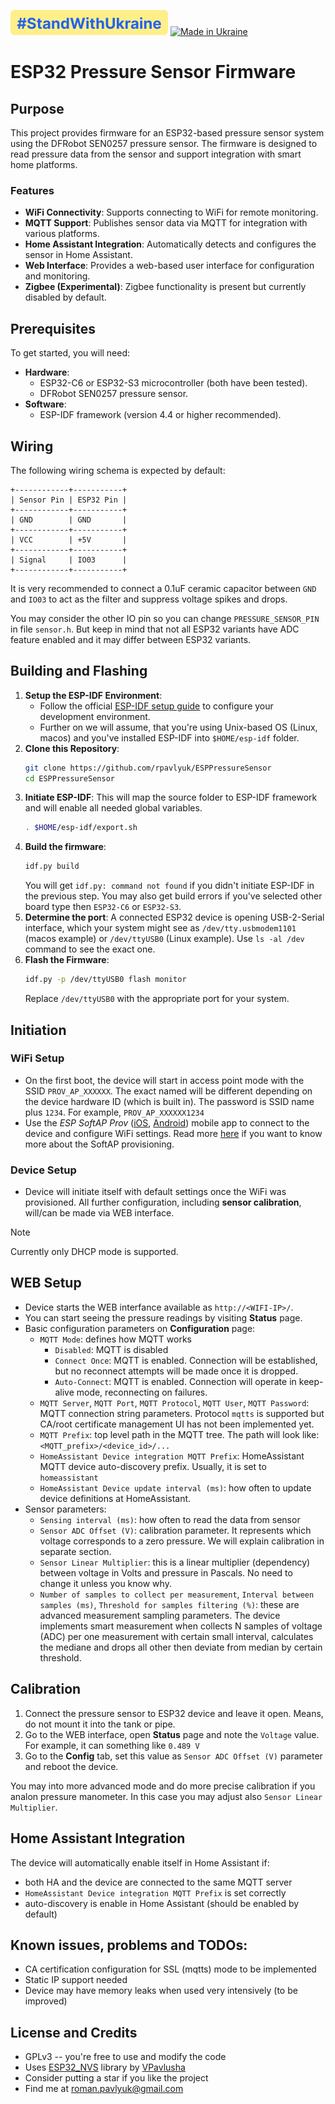 [![Stand With Ukraine](https://raw.githubusercontent.com/vshymanskyy/StandWithUkraine/main/badges/StandWithUkraine.svg)](https://stand-with-ukraine.pp.ua)
[![Made in Ukraine](https://img.shields.io/badge/Made_in-Ukraine-ffd700.svg?labelColor=0057b7)](https://stand-with-ukraine.pp.ua)

# ESP32 Pressure Sensor Firmware

## Purpose
This project provides firmware for an ESP32-based pressure sensor system using the DFRobot SEN0257 pressure sensor. The firmware is designed to read pressure data from the sensor and support integration with smart home platforms.

### Features
- **WiFi Connectivity**: Supports connecting to WiFi for remote monitoring.
- **MQTT Support**: Publishes sensor data via MQTT for integration with various platforms.
- **Home Assistant Integration**: Automatically detects and configures the sensor in Home Assistant.
- **Web Interface**: Provides a web-based user interface for configuration and monitoring.
- **Zigbee (Experimental)**: Zigbee functionality is present but currently disabled by default.

## Prerequisites
To get started, you will need:
- **Hardware**:
  - ESP32-C6 or ESP32-S3 microcontroller (both have been tested).
  - DFRobot SEN0257 pressure sensor.
- **Software**:
  - ESP-IDF framework (version 4.4 or higher recommended).

## Wiring
The following wiring schema is expected by default:
```
+------------+-----------+
| Sensor Pin | ESP32 Pin |
+------------+-----------+
| GND        | GND       |
+------------+-----------+
| VCC        | +5V       |
+------------+-----------+
| Signal     | IO03      |
+------------+-----------+
```
It is very recommended to connect a 0.1uF ceramic capacitor between `GND` and `IO03` to act as the filter and suppress voltage spikes and drops.

You may consider the other IO pin so you can change `PRESSURE_SENSOR_PIN` in file `sensor.h`. But keep in mind that not all ESP32 variants have ADC feature enabled and it may differ between ESP32 variants.

## Building and Flashing
1. **Setup the ESP-IDF Environment**:
   - Follow the official [ESP-IDF setup guide](https://docs.espressif.com/projects/esp-idf/en/latest/esp32/get-started/index.html) to configure your development environment.
   - Further on we will assume, that you're using Unix-based OS (Linux, macos) and you've installed ESP-IDF into `$HOME/esp-idf` folder.
2. **Clone this Repository**:
   ```bash
   git clone https://github.com/rpavlyuk/ESPPressureSensor
   cd ESPPressureSensor
   ```
3. **Initiate ESP-IDF**:
  This will map the source folder to ESP-IDF framework and will enable all needed global variables.
   ```bash
   . $HOME/esp-idf/export.sh
   ```
4. **Build the firmware**:
   ```bash
   idf.py build
   ```
   You will get `idf.py: command not found` if you didn't initiate ESP-IDF in the previous step.
   You may also get build errors if you've selected other board type then `ESP32-C6` or `ESP32-S3`.
5. **Determine the port**:
  A connected ESP32 device is opening USB-2-Serial interface, which your system might see as `/dev/tty.usbmodem1101` (macos example) or `/dev/ttyUSB0` (Linux example). Use `ls -al /dev` command to see the exact one.
6. **Flash the Firmware**:
   ```bash
   idf.py -p /dev/ttyUSB0 flash monitor
   ```
   Replace `/dev/ttyUSB0` with the appropriate port for your system.

## Initiation

### WiFi Setup
* On the first boot, the device will start in access point mode with the SSID `PROV_AP_XXXXXX`. The exact named will be different depending on the device hardware ID (which is built in). The password is SSID name plus `1234`. For example, `PROV_AP_XXXXXX1234`
* Use the *ESP SoftAP Prov* ([iOS](https://apps.apple.com/us/app/esp-softap-provisioning/id1474040630), [Android](https://play.google.com/store/apps/details?id=com.espressif.provsoftap&hl=en)) mobile app to connect to the device and configure WiFi settings. Read more [here](https://docs.espressif.com/projects/esp-idf/en/stable/esp32/api-reference/provisioning/provisioning.html#provisioning-tools) if you want to know more about the SoftAP provisioning.

### Device Setup
* Device will initiate itself with default settings once the WiFi was provisioned. All further configuration, including **sensor calibration**, will/can be made via WEB interface.
> [!NOTE]
> Currently only DHCP mode is supported.

## WEB Setup
* Device starts the WEB interfance available as `http://<WIFI-IP>/`.
* You can start seeing the pressure readings by visiting **Status** page.
* Basic configuration parameters on **Configuration** page:
  * `MQTT Mode`: defines how MQTT works
    - `Disabled`: MQTT is disabled
    - `Connect Once`: MQTT is enabled. Connection will be established, but no reconnect attempts will be made once it is dropped.
    - `Auto-Connect`: MQTT is enabled. Connection will operate in keep-alive mode, reconnecting on failures.
  * `MQTT Server`, `MQTT Port`, `MQTT Protocol`, `MQTT User`, `MQTT Password`: MQTT connection string parameters. Protocol `mqtts` is supported but CA/root certificate management UI has not been implemented yet.
  * `MQTT Prefix`: top level path in the MQTT tree. The path will look like: `<MQTT_prefix>/<device_id>/...`
  * `HomeAssistant Device integration MQTT Prefix`: HomeAssistant MQTT device auto-discovery prefix. Usually, it is set to `homeassistant`
  * `HomeAssistant Device update interval (ms)`: how often to update device definitions at HomeAssistant.
* Sensor parameters:
  * `Sensing interval (ms)`: how often to read the data from sensor
  * `Sensor ADC Offset (V)`: calibration parameter. It represents which voltage corresponds to a zero pressure. We will explain calibration in separate section.
  * `Sensor Linear Multiplier`: this is a linear multiplier (dependency) between voltage in Volts and pressure in Pascals. No need to change it unless you know why.
  * `Number of samples to collect per measurement`, `Interval between samples (ms)`, `Threshold for samples filtering (%)`: these are advanced measurement sampling parameters. The device implements smart measurement when collects N samples of voltage (ADC) per one measurement with certain small interval, calculates the mediane and drops all other then deviate from median by certain threshold.

## Calibration
1. Connect the pressure sensor to ESP32 device and leave it open. Means, do not mount it into the tank or pipe.
2. Go to the WEB interface, open **Status** page and note the `Voltage` value. For example, it can something like `0.489 V`
3. Go to the **Config** tab, set this value as `Sensor ADC Offset (V)` parameter and reboot the device.

You may into more advanced mode and do more precise calibration if you analon pressure manometer. In this case you may adjust also `Sensor Linear Multiplier`.

## Home Assistant Integration
The device will automatically enable itself in Home Assistant if:
* both HA and the device are connected to the same MQTT server
* `HomeAssistant Device integration MQTT Prefix` is set correctly
* auto-discovery is enable in Home Assistant (should be enabled by default)

## Known issues, problems and TODOs:
* CA certification configuration for SSL (mqtts) mode to be implemented
* Static IP support needed
* Device may have memory leaks when used very intensively (to be improved)


## License and Credits
* GPLv3 -- you're free to use and modify the code
* Uses [ESP32_NVS](https://github.com/VPavlusha/ESP32_NVS) library by [VPavlusha](https://github.com/VPavlusha)
* Consider putting a star if you like the project
* Find me at roman.pavlyuk@gmail.com
